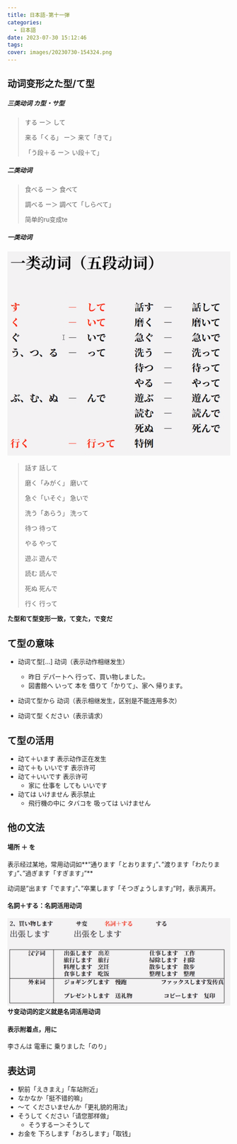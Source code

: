 ```yaml
---
title: 日本語-第十一弾
categories:
  - 日本語
date: 2023-07-30 15:12:46
tags:
cover: images/20230730-154324.png
---
```


## 动词变形之た型/て型

##### 三类动词 カ型・サ型

> する ー＞ して
>
> 来る「くる」 ー＞ 来て「きて」
>
> 「う段＋る ー＞ い段＋て」

##### 二类动词

> 食べる ー＞ 食べて
>
> 調べる ー＞ 調べて「しらべて」
>
> 简单的ru变成te

##### 一类动词

![](images/20230730-154324.png)

> 話す	話して
>
> 磨く「みがく」	磨いて
>
> 急ぐ「いそぐ」	急いで
>
> 洗う「あらう」	洗って
>
> 待つ	待って
>
> やる	やって
>
> 遊ぶ	遊んで
>
> 読む	読んで
>
> 死ぬ	死んで
>
> 行く	行って

**た型和て型变形一致，て变た，で变だ**

## て型の意味

- 动词て型[...] 动词（表示动作相继发生）
  - 昨日 デパートへ 行って、買い物しました。
  - 図書館へ いって 本を 借りて「かりて」、家へ 帰ります。

- 动词て型から 动词（表示相继发生，区别是不能连用多次）
- 动词て型 ください（表示请求）

## て型の活用

- 动て＋います  表示动作正在发生
- 动て＋も  いいです 表示许可
- 动て＋いいです 表示许可
  - 家に  仕事を  しても  いいです
- 动ては  いけません  表示禁止
  - 飛行機の中に  タバコを  吸っては  いけません

## 他の文法

#### 場所 ＋ を

表示经过某地，常用动词如**“通ります「とおります」”、”渡ります「わたります」”、”過ぎます「すぎます」”**

动词是”出ます「でます」”、”卒業します「そつぎょうします」”时，表示离开。

#### 名詞＋する：名詞活用动词
![](images/20230731-155558.png)
**サ变动词的定义就是名词活用动词**

#### 表示附着点，用に

李さんは  電車に  乗りました「のり」

## 表达词

- 駅前「えきまえ」「车站附近」
- なかなか「挺不错的嘛」
- ～て くださいませんか「更礼貌的用法」
- そうして ください「请您那样做」
  - そうするー＞そうして
- お金を 下ろします「おろします」「取钱」
